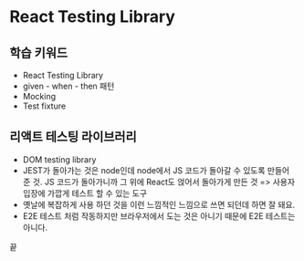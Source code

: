 # React Testing Library

## 학습 키워드

- React Testing Library
- given - when - then 패턴
- Mocking
- Test fixture

## 리액트 테스팅 라이브러리

- DOM testing library
- JEST가 돌아가는 것은 node인데 node에서 JS 코드가 돌아갈 수 있도록 만들어 준 것. JS 코드가 돌아가니까 그 위에 React도 얹어서 돌아가게 만든 것 => 사용자 입장에 가깝게 테스트 할 수 있는 도구
- 옛날에 복잡하게 사용 하던 것을 이런 느낌적인 느낌으로 쓰면 되던데 하면 잘 돼요.
- E2E 테스트 처럼 작동하지만 브라우저에서 도는 것은 아니기 때문에 E2E 테스트는 아니다.

끝
